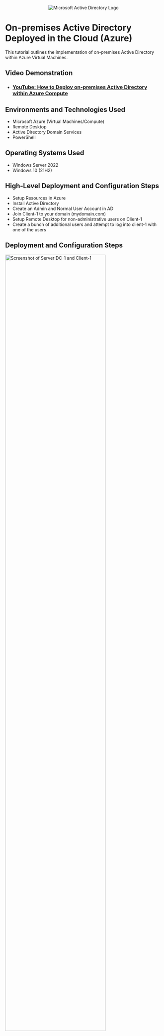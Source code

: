<p align="center">
<img src="https://i.imgur.com/pU5A58S.png" alt="Microsoft Active Directory Logo"/>
</p>

<h1>On-premises Active Directory Deployed in the Cloud (Azure)</h1>
This tutorial outlines the implementation of on-premises Active Directory within Azure Virtual Machines.<br />


<h2>Video Demonstration</h2>

- ### [YouTube: How to Deploy on-premises Active Directory within Azure Compute](https://www.youtube.com)

<h2>Environments and Technologies Used</h2>

- Microsoft Azure (Virtual Machines/Compute)
- Remote Desktop
- Active Directory Domain Services
- PowerShell

<h2>Operating Systems Used </h2>

- Windows Server 2022
- Windows 10 (21H2)

<h2>High-Level Deployment and Configuration Steps</h2>

- Setup Resources in Azure
- Install Active Directory
- Create an Admin and Normal User Account in AD
- Join Client-1 to your domain (mydomain.com)
- Setup Remote Desktop for non-administrative users on Client-1
- Create a bunch of additional users and attempt to log into client-1 with one of the users

<h2>Deployment and Configuration Steps</h2>
 
<p>
<img src="https://imgur.com/Jifz0RI.jpg" height="80%" width="80%" alt="Screenshot of Server DC-1 and Client-1"/>
</p>
<p>
Creation of the Server DC-1 (Domain Controller) and the creation of Client-1

1. Create the Domain Controller VM (Windows Server 2022) named “DC-1”
   - Take note of the Resource Group and Virtual Network (Vnet) that get created at this time
2. Set Domain Controller’s NIC Private IP address to be static
3. Create the Client VM (Windows 10) named “Client-1”. Use the same Resource Group and Vnet that was created in Step 1.a
4. Ensure that both VMs are in the same Vnet (you can check the topology with Network Watcher

</p>
<br />

<p>

</p>
<p>







</p>
<br />

<p>
<img src="https://imgur.com/WTsRBS9.jpg" height="80%" width="80%" alt="Screenshot of the installation of Active Directory on DC-1"/>
</p>
<p>
Install Active Directory


8. Login to DC-1 and install Active Directory Domain Services
9. Promote as a DC: Setup a new forest as mydomain.com (can be anything, just remember what it is)
10. Restart and then log back into DC-1 as user: mydomain.com\labuser
</p>
<br />


<p>
<img src="https://imgur.com/61graiy.jpg" height="80%" width="80%" alt="Screenshot in AD of 2OU's EMPLOYEES & ADMINS and jane added to admins"/>
</p>
<p>
Create an Admin and Normal User Account in AD


11. In Active Directory Users and Computers (ADUC), create an Organizational Unit (OU) called “_EMPLOYEES”
12. Create a new OU named “_ADMINS”
13. Create a new employee named “Jane Doe” (same password) with the username of “jane_admin”
14. Add jane_admin to the “Domain Admins” Security Group
15. Log out/close the Remote Desktop connection to DC-1 and log back in as “mydomain.com\jane_admin”
16. User jane_admin as your admin account from now on
</p>
<br />

<p>
<img src="https://imgur.com/20QPRC3.jpg" height="80%" width="80%" alt="Screenshot of jane_admin logged into Client-1 Client-1 is using DC-1 private IPaddress"/>
</p>
<p>
Join Client-1 to your domain (mydomain.com)


17. From the Azure Portal, set Client-1’s DNS settings to the DC’s Private IP address
18. From the Azure Portal, restart Client-1
19. Login to Client-1 (Remote Desktop) as the original local admin (labuser) and join it to the domain (computer will restart)
20. Login to the Domain Controller (Remote Desktop) and verify Client-1 shows up in ADUC


</p>
<br />

<p>
<img src="https://imgur.com/JSp2R6F.jpg" height="80%" width="80%" alt="Provided remote desktop access to the domain users"/>
</p>
<p>
Setup Remote Desktop for non-administrative users on Client-1


22. Log into Client-1 as mydomain.com\jane_admin and open system properties
23. Click “Remote Desktop”
24. Allow “domain users” access to remote desktop
25. You can now log into Client-1 as a normal, non-administrative user now


</p>
<br />

<p>
<img src="https://imgur.com/6YuPBff.jpg" height="80%" width="80%" alt="Screenshot of employees added in AD"/>
</p>
<p>
Create a bunch of additional users and attempt to log into client-1 with one of the users


26. Login to DC-1 as jane_admin
27. Open PowerShell_ise as an administrator
28. Create a new File and paste the contents of the script into it (https://github.com/joshmadakor1/AD_PS/blob/master/Generate-Names-Create-Users.ps1)
29. Run the script and observe the accounts being created
30. When finished, open ADUC and observe the accounts in the appropriate OU
    - attempt to log into Client-1 with one of the accounts (take note of the password in the script)


Example of one of the added employees signed on to Client-1:

<img src="https://imgur.com/vdMMSFx.jpg" height="80%" width="80%" alt="Screenshot of employee bac.colok signed on in Client-1"/>
</p>
<br />
